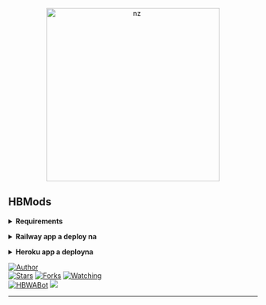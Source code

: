<p align="center">
<img src="https://telegra.ph/file/910eec69750ced676b2a1.jpg" alt="nz" width="350"/>
</p>

## HBMods
</details>

<!-- Requirements -->
<b><details><summary>Requirements</summary></b>
* Qr code link luh nan hian i phone a tang ni lo in, mi dang phone a tangin emaw i laptop atangin Qr-Code link ah hian lut la
* Chuan i WhatsApp a lut la Settings luh na bul ah khan, WhatsApp link device a tangin Qr-Code chu i scan thei ang
* [GBWhatsApp hmang duh ve hrim hrim tan](https://herbert70.blogspot.com/2022/04/download-gbwhatsapp-last-version-update.html)
* Heroku Account ila nei loh chuan [hmet rawh](https://signup.heroku.com/login)
* Railway account ila nei loh chuan [hmet rawh](https://railway.app)
 
```bash
https://dashboard.heroku.com/new?template=
```
```bash
https://railway.app/new/template?template=
```

</details>

<!-- Start via Heroku -->
<b><details><summary>Railway app a deploy na</summary></b>

* I WhatsApp link device a tangin scan tur [Hmet rawh](https://replit.com/@HBMods/HBWABot2?v=1?outputonly=1&lite=1#index.js)
* He Repo hi fork la [Hmet rawh](https://github.com/Herbert40/HBWABot3/fork)
* Chuan he tah hian deploy link [Hmet rawh](https://railway.app/new/template?template=https//github.com/Herbert40/HBWABot3)
* Deploy chhung hi minute 5-10 ani thin a lo nghak zel dawn nia 
* I deploy zo hunah logs kha check la 

<br>

</details>

<!-- Start via Heroku -->
<b><details><summary>Heroku app a deployna</summary></b>

* I WhatsApp link device a tangin scan tur [Hmet rawh](https://replit.com/@HBMods/HBWABot2?v=1?outputonly=1&lite=1#index.js)
* He Repo hi fork la [Hmet rawh](https://github.com/Herbert40/HBWABot3/fork)
* Chuan he tah hian deploy link [Hmet rawh](https://dashboard.heroku.com/new?template=https://Herbert40/HBWABot3)
* Deploy chhung hi minute 5-10 ani thin a lo nghak zel dawn nia 
* I deploy zo hunah logs kha check la 

<br>
</details>


<a href="https://github.com/Herbert40"><img title="Author" src="https://img.shields.io/badge/Author-HBMods-blue.svg?color=FFA161FF&style=for-the-badge&logo=github" /></a>  
<a href="https://github.com/Herbert40/HBWABot3"><img title="Stars" src="https://img.shields.io/github/stars/Herbert40/HBWABot3?color=FFA161FF&style=flat-square" /></a>
<a href="https://github.com/Herbert40/HBWABot3/network/members"><img title="Forks" src="https://img.shields.io/github/forks/Herbert40/HBWABot3?color=FFA161FF&style=flat-square" /></a>
<a href="https://github.com/Herbert40/HBWABot3/watchers"><img title="Watching" src="https://img.shields.io/github/watchers/Herbert40/HBWABot3?label=watchers&color=FFA161FF&style=flat-square" /></a> <br>
<a href="https://chat.whatsapp.com/DVjOS8G9xqgFoXfNy6HYAK"><img title="HBWABot" src="https://img.shields.io/badge/WhatsApp-Group-blue.svg?color=FFA161FF&style=for-the-badge&logo=whatsapp" /></a> 
<a href="https://youtube.com/c/HBSuantakOfficialChannel"><img src="https://img.shields.io/badge/HBMods-Channel-ff0000?style=for-the-badge&logo=youtube&logoColor=ff000000&link=https://youtube.com/c/HBSuantakOfficialChannel" /><br>
</details>

----
